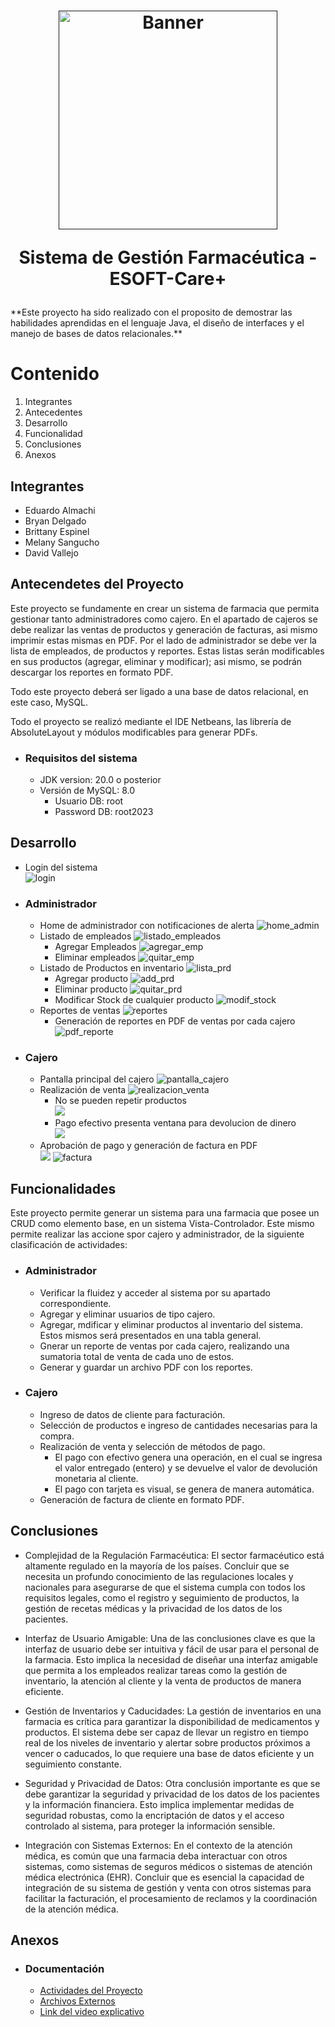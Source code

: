 <h1 align="center">
  <a href=""><img src="https://github.com/bryandelgado99/Proyecto-Farmacia--2do-Bimestre/blob/49e308ad60d49319e7f289baac68ca3b5a685648/Capturas/logo_2.png" width="350px" alt="Banner"></a><br>  
  <p align="center">Sistema de Gestión Farmacéutica - ESOFT-Care+</p>
</h1>
**Este proyecto ha sido realizado con el proposito de demostrar las habilidades aprendidas en el lenguaje Java, el diseño de interfaces y el manejo de bases de datos relacionales.**

# Contenido
1. Integrantes
2. Antecedentes  
3. Desarrollo
4. Funcionalidad
5. Conclusiones
6. Anexos

## Integrantes
- Eduardo Almachi 
- Bryan Delgado
- Brittany Espinel
- Melany Sangucho
- David Vallejo
  
## Antecendetes del Proyecto
Este proyecto se fundamente en crear un sistema de farmacia que permita gestionar tanto administradores como cajero. En el apartado de cajeros se debe realizar las ventas de productos y generación de facturas, asi mismo imprimir estas mismas en PDF.
Por el lado de administrador se debe ver la lista de empleados, de productos y reportes. Estas listas serán modificables en sus productos (agregar, eliminar y modificar); asi mismo, se podrán descargar los reportes en formato PDF. 

Todo este proyecto deberá ser ligado a una base de datos relacional, en este caso, MySQL. 

Todo el proyecto se realizó mediante el IDE Netbeans, las librería de AbsoluteLayout y módulos modificables para generar PDFs.

- ### Requisitos del sistema
  - JDK version: 20.0 o posterior
  - Versión de MySQL: 8.0
    - Usuario DB: root
    - Password DB: root2023
## Desarrollo
- Login del sistema  
  ![login](Capturas/login.png)
- ### Administrador
    - Home de administrador con notificaciones de alerta
      ![home_admin](Capturas/home_admin.png)
    - Listado de empleados
      ![listado_empleados](Capturas/lista_empleados.png)
        - Agregar Empleados
          ![agregar_emp](Capturas/agregar_cajero.png)
        - Eliminar empleados
          ![quitar_emp](Capturas/eliminar_cajero.png)
    - Listado de Productos en inventario
      ![lista_prd](Capturas/inventario.png)
        - Agregar producto
          ![add_prd](Capturas/agregar_producto.png)
        - Eliminar producto
          ![quitar_prd](Capturas/eliminar_producto.png)
        - Modificar Stock de cualquier producto
          ![modif_stock](Capturas/modificar_stock.png)
    - Reportes de ventas
      ![reportes](Capturas/vista_reportes.png)
        - Generación de reportes en PDF de ventas por cada cajero
          ![pdf_reporte]()
- ### Cajero
    - Pantalla principal del cajero
      ![pantalla_cajero](Capturas/home_cajero.png)
    - Realización de venta
      ![realizacion_venta](https://github.com/bryandelgado99/Proyecto-Farmacia--2do-Bimestre/blob/b6025b4e5aa06390f34210d8a838b6fa4045fd47/Capturas/realizacion%20de%20venta.png)
      - No se pueden repetir productos  
        ![](Capturas/no_repeticion.png)
      - Pago efectivo presenta ventana para devolucion de dinero  
        ![](Capturas/pago_efectivo.png)
    - Aprobación de pago y generación de factura en PDF  
      ![](Capturas/pago_realizado.png)
      ![factura](Capturas/ejemplo_factura.png)
## Funcionalidades
Este proyecto permite generar un sistema para una farmacia que posee un CRUD como elemento base, en un sistema Vista-Controlador. Este mismo permite realizar las accione spor cajero y administrador, de la siguiente clasificación de actividades:
- ### Administrador
  - Verificar la fluidez y acceder al sistema por su apartado correspondiente.
  - Agregar y eliminar usuarios de tipo cajero.
  - Agregar, mdificar y eliminar productos al inventario del sistema. Estos mismos será presentados en una tabla general.
  - Gnerar un reporte de ventas por cada cajero, realizando una sumatoria total de venta de cada uno de estos.
  - Generar y guardar un archivo PDF con los reportes.
- ### Cajero
  - Ingreso de datos de cliente para facturación.
  - Selección de productos e ingreso de cantidades necesarias para la compra.
  - Realización de venta y selección de métodos de pago.
    - El pago con efectivo genera una operación, en el cual se ingresa el valor entregado (entero) y se devuelve el valor de devolución monetaria al cliente.
    - El pago con tarjeta es visual, se genera de manera automática.
  - Generación de factura de cliente en formato PDF.
## Conclusiones
- Complejidad de la Regulación Farmacéutica: El sector farmacéutico está altamente regulado en la mayoría de los países. Concluir que se necesita un profundo conocimiento de las regulaciones locales y nacionales para asegurarse de que el sistema cumpla con todos los requisitos legales, como el registro y seguimiento de productos, la gestión de recetas médicas y la privacidad de los datos de los pacientes.

- Interfaz de Usuario Amigable: Una de las conclusiones clave es que la interfaz de usuario debe ser intuitiva y fácil de usar para el personal de la farmacia. Esto implica la necesidad de diseñar una interfaz amigable que permita a los empleados realizar tareas como la gestión de inventario, la atención al cliente y la venta de productos de manera eficiente.

- Gestión de Inventarios y Caducidades: La gestión de inventarios en una farmacia es crítica para garantizar la disponibilidad de medicamentos y productos. El sistema debe ser capaz de llevar un registro en tiempo real de los niveles de inventario y alertar sobre productos próximos a vencer o caducados, lo que requiere una base de datos eficiente y un seguimiento constante.

- Seguridad y Privacidad de Datos: Otra conclusión importante es que se debe garantizar la seguridad y privacidad de los datos de los pacientes y la información financiera. Esto implica implementar medidas de seguridad robustas, como la encriptación de datos y el acceso controlado al sistema, para proteger la información sensible.

- Integración con Sistemas Externos: En el contexto de la atención médica, es común que una farmacia deba interactuar con otros sistemas, como sistemas de seguros médicos o sistemas de atención médica electrónica (EHR). Concluir que es esencial la capacidad de integración de su sistema de gestión y venta con otros sistemas para facilitar la facturación, el procesamiento de reclamos y la coordinación de la atención médica.

## Anexos
- ### Documentación
  - [Actividades del Proyecto](https://www.notion.so/Esquemas-y-Resultados-67fe02e9a2784f1087546e5faff61e94)
  - [Archivos Externos](https://www.notion.so/Archivos-externos-7e8bd1359d49442dba2ce7f4342e7669)
  - [Link del video explicativo]()
